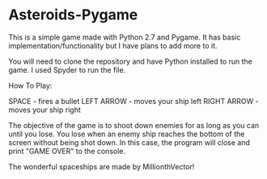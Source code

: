 # Asteroids-Pygame

This is a simple game made with Python 2.7 and Pygame. It has basic implementation/functionality but I have plans to add more to it.

You will need to clone the repository and have Python installed to run the game. I used Spyder to run the file. 

How To Play:

SPACE - fires a bullet
LEFT ARROW - moves your ship left
RIGHT ARROW - moves your ship right

The objective of the game is to shoot down enemies for as long as you can until you lose. You lose when an enemy ship reaches
the bottom of the screen without being shot down. In this case, the program will close and print "GAME OVER" to the console.

The wonderful spaceships are made by MillionthVector!
